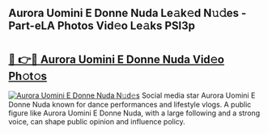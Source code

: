 ## Aurora Uomini E Donne Nuda Le𝚊k𝚎d N𝚞𝚍es - Part-eLA Photos Vid𝚎o Le𝚊ks PSl3p

# <h2><a href="http://fbce7v.evod.top/?m=Aurora+Uomini+E+Donne+Nuda">🔗 👉🔴 Aurora Uomini E Donne Nuda Vid𝚎o Ph𝚘t𝚘s</a></h2>

[![Aurora Uomini E Donne Nuda N𝚞d𝚎s](https://i.imgur.com/8V9OHl7.gif)](http://fbce7v.evod.top/?m=Aurora+Uomini+E+Donne+Nuda)
Social media star Aurora Uomini E Donne Nuda known for dance performances and lifestyle vlogs. A public figure like Aurora Uomini E Donne Nuda, with a large following and a strong voice, can shape public opinion and influence policy. 
